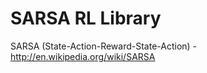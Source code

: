SARSA RL Library
================

SARSA (State-Action-Reward-State-Action) - http://en.wikipedia.org/wiki/SARSA